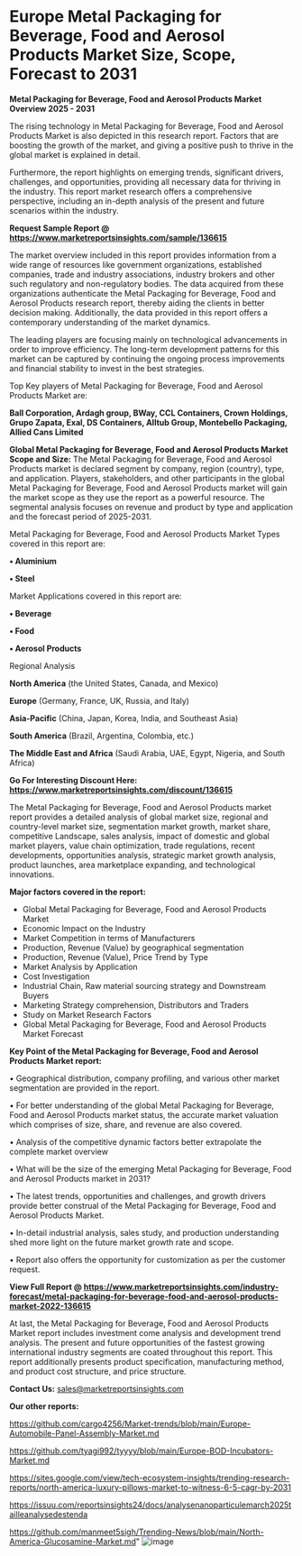 # Europe Metal Packaging for Beverage, Food and Aerosol Products Market Size, Scope, Forecast to 2031

<Strong> Metal Packaging for Beverage, Food and Aerosol Products Market Overview 2025 - 2031</strong>

The rising technology in Metal Packaging for Beverage, Food and Aerosol Products Market is also depicted in this research report. Factors that are boosting the growth of the market, and giving a positive push to thrive in the global market is explained in detail.

Furthermore, the report highlights on emerging trends, significant drivers, challenges, and opportunities, providing all necessary data for thriving in the industry. This report market research offers a comprehensive perspective, including an in-depth analysis of the present and future scenarios within the industry.

<strong>Request Sample Report @ <a href=https://www.marketreportsinsights.com/sample/136615>https://www.marketreportsinsights.com/sample/136615</a></strong>

The market overview included in this report provides information from a wide range of resources like government organizations, established companies, trade and industry associations, industry brokers and other such regulatory and non-regulatory bodies. The data acquired from these organizations authenticate the Metal Packaging for Beverage, Food and Aerosol Products research report, thereby aiding the clients in better decision making. Additionally, the data provided in this report offers a contemporary understanding of the market dynamics.

The leading players are focusing mainly on technological advancements in order to improve efficiency. The long-term development patterns for this market can be captured by continuing the ongoing process improvements and financial stability to invest in the best strategies.

Top Key players of Metal Packaging for Beverage, Food and Aerosol Products Market are:

<strong>Ball Corporation, Ardagh group, BWay, CCL Containers, Crown Holdings, Grupo Zapata, Exal, DS Containers, Alltub Group, Montebello Packaging, Allied Cans Limited</strong>

<strong><b>Global Metal Packaging for Beverage, Food and Aerosol Products Market Scope and Size:</b></strong>
The Metal Packaging for Beverage, Food and Aerosol Products market is declared segment by company, region (country), type, and application. Players, stakeholders, and other participants in the global Metal Packaging for Beverage, Food and Aerosol Products market will gain the market scope as they use the report as a powerful resource. The segmental analysis focuses on revenue and product by type and application and the forecast period of 2025-2031.

Metal Packaging for Beverage, Food and Aerosol Products Market Types covered in this report are:

<strong>• Aluminium

• Steel</strong>

Market Applications covered in this report are:

<strong>• Beverage

• Food

• Aerosol Products</strong> 

Regional Analysis

<strong>North America</strong> (the United States, Canada, and Mexico)

<strong>Europe</strong> (Germany, France, UK, Russia, and Italy)

<strong>Asia-Pacific</strong> (China, Japan, Korea, India, and Southeast Asia)

<strong>South America</strong> (Brazil, Argentina, Colombia, etc.)

<strong>The Middle East and Africa</strong> (Saudi Arabia, UAE, Egypt, Nigeria, and South Africa)

<strong>Go For Interesting Discount Here: <a href=https://www.marketreportsinsights.com/discount/136615>https://www.marketreportsinsights.com/discount/136615</a></strong>

The Metal Packaging for Beverage, Food and Aerosol Products market report provides a detailed analysis of global market size, regional and country-level market size, segmentation market growth, market share, competitive Landscape, sales analysis, impact of domestic and global market players, value chain optimization, trade regulations, recent developments, opportunities analysis, strategic market growth analysis, product launches, area marketplace expanding, and technological innovations.

<strong><b>Major factors covered in the report:</b></strong>
<ul>
  <li>Global Metal Packaging for Beverage, Food and Aerosol Products Market </li>
  <li>Economic Impact on the Industry</li>
  <li>Market Competition in terms of Manufacturers</li>
  <li>Production, Revenue (Value) by geographical segmentation</li>
  <li>Production, Revenue (Value), Price Trend by Type</li>
  <li>Market Analysis by Application</li>
  <li>Cost Investigation</li>
  <li>Industrial Chain, Raw material sourcing strategy and Downstream Buyers</li>
  <li>Marketing Strategy comprehension, Distributors and Traders</li>
  <li>Study on Market Research Factors</li>
  <li>Global Metal Packaging for Beverage, Food and Aerosol Products Market Forecast</li>
</ul>

<strong><b>Key Point of the Metal Packaging for Beverage, Food and Aerosol Products Market report:</b></strong>

• Geographical distribution, company profiling, and various other market segmentation are provided in the report.

• For better understanding of the global Metal Packaging for Beverage, Food and Aerosol Products market status, the accurate market valuation which comprises of size, share, and revenue are also covered.

• Analysis of the competitive dynamic factors better extrapolate the complete market overview

• What will be the size of the emerging Metal Packaging for Beverage, Food and Aerosol Products market in 2031?

• The latest trends, opportunities and challenges, and growth drivers provide better construal of the Metal Packaging for Beverage, Food and Aerosol Products Market.

• In-detail industrial analysis, sales study, and production understanding shed more light on the future market growth rate and scope.

• Report also offers the opportunity for customization as per the customer request.

<strong><b>View Full Report @ <a href=https://www.marketreportsinsights.com/industry-forecast/metal-packaging-for-beverage-food-and-aerosol-products-market-2022-136615>https://www.marketreportsinsights.com/industry-forecast/metal-packaging-for-beverage-food-and-aerosol-products-market-2022-136615</a></b></strong>


At last, the Metal Packaging for Beverage, Food and Aerosol Products Market report includes investment come analysis and development trend analysis. The present and future opportunities of the fastest growing international industry segments are coated throughout this report. This report additionally presents product specification, manufacturing method, and product cost structure, and price structure.

<strong>Contact Us:</strong>
sales@marketreportsinsights.com

<strong>Our other reports:</strong>

<a href=https://github.com/cargo4256/Market-trends/blob/main/Europe-Automobile-Panel-Assembly-Market.md>https://github.com/cargo4256/Market-trends/blob/main/Europe-Automobile-Panel-Assembly-Market.md</a>

<a href=https://github.com/tyagi992/tyyyy/blob/main/Europe-BOD-Incubators-Market.md>https://github.com/tyagi992/tyyyy/blob/main/Europe-BOD-Incubators-Market.md</a>

<a href=https://sites.google.com/view/tech-ecosystem-insights/trending-research-reports/north-america-luxury-pillows-market-to-witness-6-5-cagr-by-2031>https://sites.google.com/view/tech-ecosystem-insights/trending-research-reports/north-america-luxury-pillows-market-to-witness-6-5-cagr-by-2031</a>

<a href=https://issuu.com/reportsinsights24/docs/analysenanoparticulemarch2025tailleanalysedestenda>https://issuu.com/reportsinsights24/docs/analysenanoparticulemarch2025tailleanalysedestenda</a>

<a href=https://github.com/manmeet5sigh/Trending-News/blob/main/North-America-Glucosamine-Market.md>https://github.com/manmeet5sigh/Trending-News/blob/main/North-America-Glucosamine-Market.md</a>"
![image](https://github.com/user-attachments/assets/535af8ad-1bb7-41a3-bfac-7374314d22d8)
